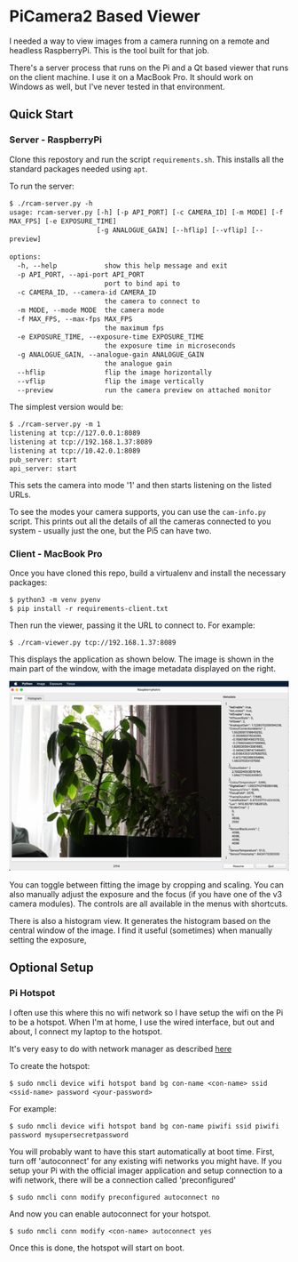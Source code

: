 # PiCamera2 Based Viewer

I needed a way to view images from a camera running on a remote and headless RaspberryPi. This is the tool
built for that job.

There's a server process that runs on the Pi and a Qt based viewer that runs on the client machine. I use
it on a MacBook Pro. It should work on Windows as well, but I've never tested in that environment.

## Quick Start

### Server - RaspberryPi

Clone this repostory and run the script `requirements.sh`. This installs all the standard packages
needed using `apt`.

To run the server:

    $ ./rcam-server.py -h
    usage: rcam-server.py [-h] [-p API_PORT] [-c CAMERA_ID] [-m MODE] [-f MAX_FPS] [-e EXPOSURE_TIME]
                          [-g ANALOGUE_GAIN] [--hflip] [--vflip] [--preview]
                          
    options:
      -h, --help            show this help message and exit
      -p API_PORT, --api-port API_PORT
                            port to bind api to
      -c CAMERA_ID, --camera-id CAMERA_ID
                            the camera to connect to
      -m MODE, --mode MODE  the camera mode
      -f MAX_FPS, --max-fps MAX_FPS
                            the maximum fps
      -e EXPOSURE_TIME, --exposure-time EXPOSURE_TIME
                            the exposure time in microseconds
      -g ANALOGUE_GAIN, --analogue-gain ANALOGUE_GAIN
                            the analogue gain
      --hflip               flip the image horizontally
      --vflip               flip the image vertically
      --preview             run the camera preview on attached monitor

The simplest version would be:

    $ ./rcam-server.py -m 1
    listening at tcp://127.0.0.1:8089
    listening at tcp://192.168.1.37:8089
    listening at tcp://10.42.0.1:8089
    pub_server: start
    api_server: start

This sets the camera into mode '1' and then starts listening on the listed URLs. 

To see the modes your camera supports, you can use the `cam-info.py` script. This prints out all the details of all the cameras
connected to you system - usually just the one, but the Pi5 can have two.

### Client - MacBook Pro

Once you have cloned this repo, build a virtualenv and install the necessary packages:

    $ python3 -m venv pyenv
    $ pip install -r requirements-client.txt

Then run the viewer, passing it the URL to connect to. For example:

    $ ./rcam-viewer.py tcp://192.168.1.37:8089

This displays the application as shown below. The image is shown in the main part of the window, with the
image metadata displayed on the right.

![MainWindow](docs/main-window.png "Main Window")

You can toggle between fitting the image by cropping and scaling. You can also manually adjust the exposure and the
focus (if you have one of the v3 camera modules). The controls are all available in the menus with shortcuts.

There is also a histogram view. It generates the histogram based on the central window of the image. I find it 
useful (sometimes) when manually setting the exposure,

## Optional Setup

### Pi Hotspot

I often use this where this no wifi network so I have setup the wifi on the Pi to be a hotspot. When I'm at home,
I use the wired interface, but out and about, I connect my laptop to the hotspot.

It's very easy to do with network manager as described
[here](https://www.raspberrypi.com/documentation/computers/configuration.html#host-a-wireless-network-on-your-raspberry-pi)

To create the hotspot:

    $ sudo nmcli device wifi hotspot band bg con-name <con-name> ssid <ssid-name> password <your-password>

For example:

    $ sudo nmcli device wifi hotspot band bg con-name piwifi ssid piwifi password mysupersecretpassword

You will probably want to have this start automatically at boot time. First, turn off 'autoconnect' for any
existing wifi networks you might have. If you setup your Pi with the official imager application and setup
connection to a wifi network, there will be a connection called 'preconfigured' 

    $ sudo nmcli conn modify preconfigured autoconnect no

And now you can enable autoconnect for your hotspot.

    $ sudo nmcli conn modify <con-name> autoconnect yes

Once this is done, the hotspot will start on boot.

